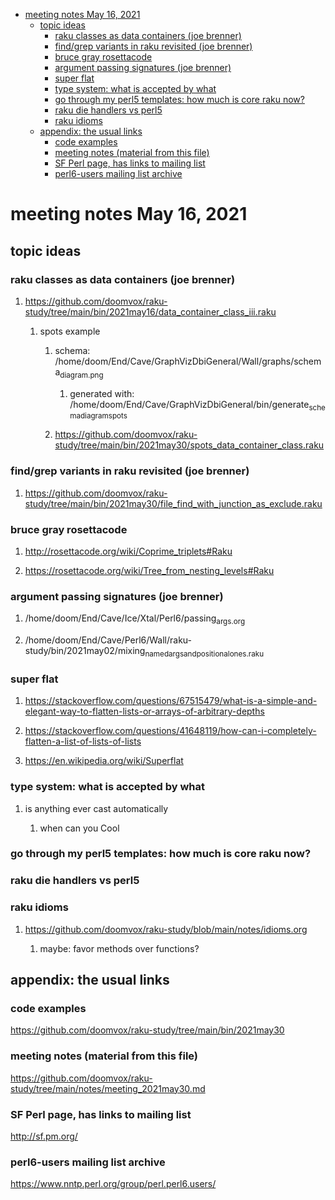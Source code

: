 - [meeting notes May 16, 2021](#org4d6407d)
  - [topic ideas](#orgf21d9f7)
    - [raku classes as data containers (joe brenner)](#orgb07974d)
    - [find/grep variants in raku revisited (joe brenner)](#org97732b4)
    - [bruce gray rosettacode](#org44f0943)
    - [argument passing signatures (joe brenner)](#org5774be9)
    - [super flat](#orgf0fa3ee)
    - [type system: what is accepted by what](#org88caa40)
    - [go through my perl5 templates: how much is core raku now?](#org2ad469f)
    - [raku die handlers vs perl5](#org02330fe)
    - [raku idioms](#orgf988844)
  - [appendix: the usual links](#org30c8ee8)
    - [code examples](#org0c845ae)
    - [meeting notes (material from this file)](#org442d3e6)
    - [SF Perl page, has links to mailing list](#orgcc24153)
    - [perl6-users mailing list archive](#org1b18d81)


<a id="org4d6407d"></a>

# meeting notes May 16, 2021


<a id="orgf21d9f7"></a>

## topic ideas


<a id="orgb07974d"></a>

### raku classes as data containers (joe brenner)

1.  <https://github.com/doomvox/raku-study/tree/main/bin/2021may16/data_container_class_iii.raku>

    1.  spots example
    
        1.  schema: /home/doom/End/Cave/GraphVizDbiGeneral/Wall/graphs/schema<sub>diagram.png</sub>
        
            1.  generated with: /home/doom/End/Cave/GraphVizDbiGeneral/bin/generate<sub>schema</sub><sub>diagram</sub><sub>spots</sub>
        
        2.  <https://github.com/doomvox/raku-study/tree/main/bin/2021may30/spots_data_container_class.raku>


<a id="org97732b4"></a>

### find/grep variants in raku revisited (joe brenner)

1.  <https://github.com/doomvox/raku-study/tree/main/bin/2021may30/file_find_with_junction_as_exclude.raku>


<a id="org44f0943"></a>

### bruce gray rosettacode

1.  <http://rosettacode.org/wiki/Coprime_triplets#Raku>

2.  <https://rosettacode.org/wiki/Tree_from_nesting_levels#Raku>


<a id="org5774be9"></a>

### argument passing signatures (joe brenner)

1.  /home/doom/End/Cave/Ice/Xtal/Perl6/passing<sub>args.org</sub>

2.  /home/doom/End/Cave/Perl6/Wall/raku-study/bin/2021may02/mixing<sub>named</sub><sub>args</sub><sub>and</sub><sub>positional</sub><sub>ones.raku</sub>


<a id="orgf0fa3ee"></a>

### super flat

1.  <https://stackoverflow.com/questions/67515479/what-is-a-simple-and-elegant-way-to-flatten-lists-or-arrays-of-arbitrary-depths>

2.  <https://stackoverflow.com/questions/41648119/how-can-i-completely-flatten-a-list-of-lists-of-lists>

3.  <https://en.wikipedia.org/wiki/Superflat>


<a id="org88caa40"></a>

### type system: what is accepted by what

1.  is anything ever cast automatically

    1.  when can you Cool


<a id="org2ad469f"></a>

### go through my perl5 templates: how much is core raku now?


<a id="org02330fe"></a>

### raku die handlers vs perl5


<a id="orgf988844"></a>

### raku idioms

1.  <https://github.com/doomvox/raku-study/blob/main/notes/idioms.org>

    1.  maybe: favor methods over functions?


<a id="org30c8ee8"></a>

## appendix: the usual links


<a id="org0c845ae"></a>

### code examples

<https://github.com/doomvox/raku-study/tree/main/bin/2021may30>


<a id="org442d3e6"></a>

### meeting notes (material from this file)

<https://github.com/doomvox/raku-study/tree/main/notes/meeting_2021may30.md>


<a id="orgcc24153"></a>

### SF Perl page, has links to mailing list

<http://sf.pm.org/>


<a id="org1b18d81"></a>

### perl6-users mailing list archive

<https://www.nntp.perl.org/group/perl.perl6.users/>
